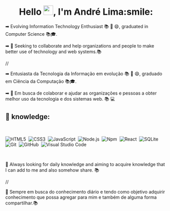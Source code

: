 <h1 align="center">Hello <img src="https://raw.githubusercontent.com/kaueMarques/kaueMarques/master/hi.gif" width="30px">, I'm André Lima:smile:</h1>

➡ Evolving Information Technology Enthusiast 📚 💪 😄, graduated in Computer Science 📚🎓.

➡ 💪 Seeking to collaborate and help organizations and people to make better use of technology and web systems.📚

// 

➡ Entusiasta da Tecnologia da Informação em evolução 📚 💪 😄, graduado em Ciência da Computação 📚🎓.

➡ 💪 Em busca de colaborar e ajudar as organizações e pessoas a obter melhor uso da tecnologia e dos sistemas web. 📚 💻 

## 🧰&nbsp;knowledge:

<br>

![HTML5](https://img.shields.io/badge/-HTML-05122A?style=flat&logo=HTML5)&nbsp;
![CSS3](https://img.shields.io/badge/-CSS-05122A?style=flat&logo=CSS3&logoColor=1572B6)&nbsp;
![JavaScript](https://img.shields.io/badge/-JavaScript-05122A?style=flat&logo=javascript)&nbsp;
![Node.js](https://img.shields.io/badge/-Node.js-05122A?style=flat&logo=node.js)&nbsp;
![Npm](https://img.shields.io/badge/-Npm-05122A?style=flat&logo=npm)&nbsp;
![React](https://img.shields.io/badge/-React-05122A?style=flat&logo=react)&nbsp;
![SQLite](https://img.shields.io/badge/-SQLite-05122A?style=flat&logo=sqlite)&nbsp;
![Git](https://img.shields.io/badge/-Git-05122A?style=flat&logo=git)&nbsp;
![GitHub](https://img.shields.io/badge/-GitHub-05122A?style=flat&logo=github)&nbsp;
![Visual Studio Code](https://img.shields.io/badge/-Visual%20Studio%20Code-05122A?style=flat&logo=visual-studio-code&logoColor=007ACC)&nbsp;

<br>

📖 Always looking for daily knowledge and aiming to acquire knowledge that I can add to me and also somehow share. 📚

//

📖 Sempre em busca do conhecimento diário e tendo como objetivo adquirir conhecimento que possa agregar para mim e também de alguma forma compartilhar.📚

